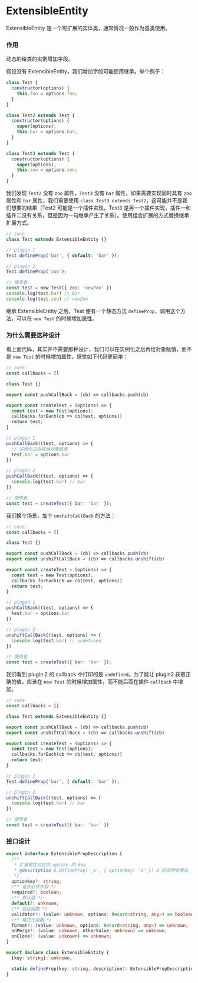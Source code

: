 # ExtensibleEntity

ExtensibleEntity 是一个可扩展的实体类，通常情况一般作为基类使用。

### 作用

动态的给类的实例增加字段。

假设没有 ExtensibleEntity，我们增加字段可能使用继承。举个例子：

```javascript
class Test {
  constructor(options) {
    this.foo = options.foo;
  }
}

class Test2 extends Test {
  constructor(options) {
    super(options);
    this.bar = options.bar;
  }
}

class Test3 extends Test {
  constructor(options) {
    super(options);
    this.zoo = options.zoo;
  }
}
```

我们发现 `Test2` 没有 `zoo` 属性，`Test3` 没有 `bar` 属性，如果需要实现同时具有 `zoo` 属性和 `bar` 属性，我们需要使用 `class Test3 extends Test2`，这可能并不是我们想要的结果（Test2 可能是一个插件实现，Test3 是另一个插件实现，插件一和插件二没有关系，但是因为一句继承产生了关系）。使用组合扩展的方式替换继承扩展方式。

```javascript
// core
class Test extends ExtensibleEntity {}

// plugin 1
Test.defineProp('bar', { default: 'bar' });

// plugin 2
Test.defineProp('zoo');

// 使用者
const test = new Test({ zoo: 'newZoo' })
console.log(test.bar) // bar
console.log(test.zoo) // newZoo
```

继承 ExtensibleEntity 之后，Test 便有一个静态方法 `defineProp`，调用这个方法，可以在 `new Test` 的时候增加属性。

### 为什么需要这种设计

看上面代码，其实并不需要那种设计，我们可以在实例化之后再给对象赋值，而不是 `new Test` 的时候增加属性，感觉如下代码更简单：

```javascript
// core
const callbacks = []

class Test {}

export const pushCallBack = (cb) => callbacks.push(cb)

export const createTest = (options) => {
  const test = new Test(options);
  callbacks.forEach(cb => cb(test, options))
  return test;
}

// plugin 1
pushCallBack((test, options) => {
  // 实例化之后再给对象赋值
  test.bar = options.bar
})

// plugin 2
pushCallBack((test, options) => {
  console.log(test.bar) // bar
})

// 使用者
const test = createTest({ bar: 'bar' });
```

我们换个场景，加个 `unshiftCallBack` 的方法：

```javascript
// core
const callbacks = []

class Test {}

export const pushCallBack = (cb) => callbacks.push(cb)
export const unshiftCallBack = (cb) => callbacks.unshift(cb)

export const createTest = (options) => {
  const test = new Test(options);
  callbacks.forEach(cb => cb(test, options))
  return test;
}

// plugin 1
pushCallBack((test, options) => {
  test.bar = options.bar
})

// plugin 2
unshiftCallBack((test, options) => {
  console.log(test.bar) // undefined
})

// 使用者
const test = createTest({ bar: 'bar' });
```

我们看到 plugin 2 的 callback 中打印的是 `undefined`。为了能让 plugin2 获取正确的值，应该在 `new Test` 的时候增加属性，而不能后面在插件 `callback` 中增加。

```javascript
// core
const callbacks = []

class Test extends ExtensibleEntity {}

export const pushCallBack = (cb) => callbacks.push(cb)
export const unshiftCallBack = (cb) => callbacks.unshift(cb)

export const createTest = (options) => {
  const test = new Test(options);
  callbacks.forEach(cb => cb(test, options))
  return test;
}

// plugin 1
Test.defineProp('bar', { default: 'bar' });

// plugin 2
unshiftCallBack((test, options) => {
  console.log(test.bar) // bar
})

// 使用者
const test = createTest({ bar: 'bar' })
```

### 接口设计

```typescript
export interface ExtensiblePropDescription {
  /**
   * 扩展属性对应的 option 的 key
   * @description A.defineProp('_a', { optionKey: 'a' }) A 的实例会增加 _a，取值会取 New A({ a: 'foo' }) 的 a 参数
   */
  optionKey?: string;
  /** 是否必传字段 */
  required?: boolean;
  /** 默认值 */
  default?: unknown;
  /** 验证函数 */
  validator?: (value: unknown, options: Record<string, any>) => boolean;
  /** 格式化函数 */
  format?: (value: unknown, options: Record<string, any>) => unknown;
  onMerge?: (value: unknown, otherValue: unknown) => unknown;
  onClone?: (value: unknown) => unknown;
}

export declare class ExtensibleEntity {
  [key: string]: unknown;

  static defineProp(key: string, description?: ExtensiblePropDescription): void;
}
```
